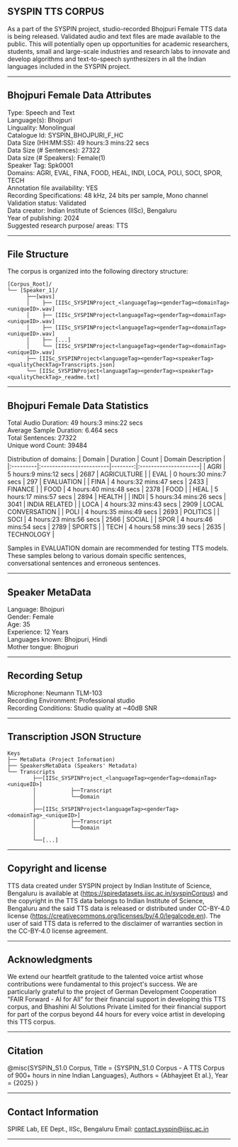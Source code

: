 ## SYSPIN TTS CORPUS

As a part of the SYSPIN project, studio-recorded Bhojpuri Female TTS data is being released.
Validated audio and text files are made available to the public. This will potentially open up
opportunities for academic researchers, students, small and large-scale industries and research
labs to innovate and develop algorithms and text-to-speech synthesizers in all the Indian languages
included in the SYSPIN project.

---

## Bhojpuri Female Data Attributes

Type: Speech and Text  
Language(s): Bhojpuri  
Linguality: Monolingual  
Catalogue Id: SYSPIN_BHOJPURI_F_HC  
Data Size (HH:MM:SS): 49 hours:3 mins:22 secs  
Data Size (# Sentences): 27322  
Data size (# Speakers): Female(1)  
Speaker Tag: Spk0001  
Domains: AGRI, EVAL, FINA, FOOD, HEAL, INDI, LOCA, POLI, SOCI, SPOR, TECH  
Annotation file availability: YES  
Recording Specifications: 48 kHz, 24 bits per sample, Mono channel  
Validation status: Validated  
Data creator: Indian Institute of Sciences (IISc), Bengaluru  
Year of publishing: 2024  
Suggested research purpose/ areas: TTS  

---

## File Structure

The corpus is organized into the following directory structure:
```
[Corpus_Root]/
└── [Speaker_1]/
      ├──[wavs]
      │    ├── [IISc_SYSPINProject_<languageTag><genderTag><domainTag><uniqueID>.wav]
      │    ├── [IISc_SYSPINProject<languageTag><genderTag><domainTag><uniqueID>.wav]
      │    ├── [IISc_SYSPINProject<languageTag><genderTag><domainTag><uniqueID>.wav]
      │    ├── [...]
      │    └── [IISc_SYSPINProject<languageTag><genderTag><domainTag><uniqueID>.wav]
      ├── [IISc_SYSPINProject<languageTag><genderTag><speakerTag><qualityCheckTag>Transcripts.json]
      └── [IISc_SYSPINProject<languageTag><genderTag><speakerTag><qualityCheckTag>_readme.txt]
```
---

## Bhojpuri Female Data Statistics

Total Audio Duration:    49 hours:3 mins:22 secs  
Average Sample Duration: 6.464 secs  
Total Sentences:         27322  
Unique word Count:       39484  

Distribution of domains:
| Domain   | Duration                |   Count | Domain Description   |
|:---------|:------------------------|--------:|:---------------------|
| AGRI     | 5 hours:9 mins:12 secs  |    2687 | AGRICULTURE          |
| EVAL     | 0 hours:30 mins:7 secs  |    297  | EVALUATION           |
| FINA     | 4 hours:32 mins:47 secs |    2433 | FINANCE              |
| FOOD     | 4 hours:40 mins:48 secs |    2378 | FOOD                 |
| HEAL     | 5 hours:17 mins:57 secs |    2894 | HEALTH               |
| INDI     | 5 hours:34 mins:26 secs |    3041 | INDIA RELATED        |
| LOCA     | 4 hours:32 mins:43 secs |    2909 | LOCAL CONVERSATION   |
| POLI     | 4 hours:35 mins:49 secs |    2693 | POLITICS             |
| SOCI     | 4 hours:23 mins:56 secs |    2566 | SOCIAL               |
| SPOR     | 4 hours:46 mins:54 secs |    2789 | SPORTS               |
| TECH     | 4 hours:58 mins:39 secs |    2635 | TECHNOLOGY           |

Samples in EVALUATION domain are recommended for testing TTS models. These samples belong to
various domain specific sentences, conversational sentences and erroneous sentences.

---

## Speaker MetaData

Language: Bhojpuri  
Gender: Female  
Age: 35  
Experience: 12 Years  
Languages known: Bhojpuri, Hindi  
Mother tongue: Bhojpuri  

---

## Recording Setup

Microphone: Neumann TLM-103  
Recording Environment: Professional studio  
Recording Conditions: Studio quality at ~40dB SNR  

---

## Transcription JSON Structure
```
Keys
├── MetaData (Project Information)
├── SpeakersMetaData (Speakers' Metadata)
└── Transcripts
        ├──[IISc_SYSPINProject_<languageTag><genderTag><domainTag><uniqueID>]
        │ 			├──Transcript
        │ 			└──Domain
        │ 		
        ├──[IISc_SYSPINProject<languageTag><genderTag><domainTag>_<uniqueID>]
        │ 			├──Transcript
        │ 			└──Domain
        │
        └──[...]
```

---

## Copyright and license

TTS data created under SYSPIN project by Indian Institute of Science, Bengaluru is available
at (https://spiredatasets.iisc.ac.in/syspinCorpus) and the copyright in the TTS data belongs to
Indian Institute of Science, Bengaluru and the said TTS data is released or distributed under
CC-BY-4.0 license (https://creativecommons.org/licenses/by/4.0/legalcode.en). The user of
said TTS data is referred to the disclaimer of warranties section in the CC-BY-4.0 license
agreement.

---

## Acknowledgments

We extend our heartfelt gratitude to the talented voice artist whose contributions were
fundamental to this project's success.
We are particularly grateful to the project of German Development Cooperation "FAIR Forward - AI
for All" for their financial support in developing this TTS corpus, and Bhashini AI Solutions 
Private Limited for their financial support for part of the corpus beyond 44 hours for every 
voice artist in developing this TTS corpus.

---

## Citation

@misc{SYSPIN_S1.0 Corpus,
     	Title = {SYSPIN_S1.0 Corpus - A TTS Corpus of 900+ hours in nine Indian Languages},
     	Authors = {Abhayjeet Et al.},
     	Year = {2025}
}

---

## Contact Information

SPIRE Lab, EE Dept., IISc, Bengaluru
Email: contact.syspin@iisc.ac.in

---
